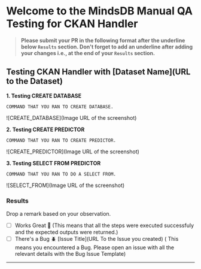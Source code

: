 # Welcome to the MindsDB Manual QA Testing for CKAN Handler

> **Please submit your PR in the following format after the underline below `Results` section. Don't forget to add an underline after adding your changes i.e., at the end of your `Results` section.**

## Testing CKAN Handler with [Dataset Name](URL to the Dataset)

**1. Testing CREATE DATABASE**

```
COMMAND THAT YOU RAN TO CREATE DATABASE.
```

![CREATE_DATABASE](Image URL of the screenshot)

**2. Testing CREATE PREDICTOR**

```
COMMAND THAT YOU RAN TO CREATE PREDICTOR.
```

![CREATE_PREDICTOR](Image URL of the screenshot)

**3. Testing SELECT FROM PREDICTOR**

```
COMMAND THAT YOU RAN TO DO A SELECT FROM.
```

![SELECT_FROM](Image URL of the screenshot)

### Results

Drop a remark based on your observation.
- [ ] Works Great 💚 (This means that all the steps were executed successfuly and the expected outputs were returned.)
- [ ] There's a Bug 🪲 [Issue Title](URL To the Issue you created) ( This means you encountered a Bug. Please open an issue with all the relevant details with the Bug Issue Template)

---